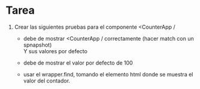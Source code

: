 # Tarea

1. Crear las siguientes pruebas para el componente <CounterApp /
    * debe de mostrar <CounterApp / correctamente (hacer match con un spnapshot)  
        Y sus valores por defecto

    * debe de mostrar el valor por defecto de 100   
     * usar el wrapper.find, tomando el elemento html donde se muestra el valor del contador.